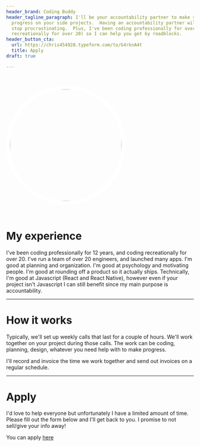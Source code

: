 ```yaml
---
header_brand: Coding Buddy
header_tagline_paragraph: I'll be your accountability partner to make sure you make
  progress on your side projects.  Having an accountability partner will help you
  stop procrastinating.  Plus, I've been coding professionally for over 12 years (and
  recreationally for over 20) so I can help you get by roadblocks.
header_button_cta:
  url: https://chris454928.typeform.com/to/G4rknA4t
  title: Apply
draft: true

---
```

<img src="/me.jpg" style="border-radius: 50%; border: 10px solid #fff; margin: 2em 3em; width: 300px; height: 300px; margin-left: auto;  margin-right: auto;">

# My experience

I've been coding professionally for 12 years, and coding recreationally for over 20.  I've run a team of over 20 engineers, and launched many apps.  I'm good at planning and organization.  I'm good at psychology and motivating people.  I'm good at rounding off a product so it actually ships.  Technically, I'm good at Javascript (React and React Native), however even if your project isn't Javascript I can still benefit since my main purpose is accountability.

***

# How it works

Typically, we'll set up weekly calls that last for a couple of hours.  We'll work together on your project during those calls.  The work can be coding, planning, design, whatever you need help with to make progress.

I'll record and invoice the time we work together and send out invoices on a regular schedule.

***

# Apply

I'd love to help everyone but unfortunately I have a limited amount of time. Please fill out the form below and I'll get back to you.  I promise to not sell/give your info away!

You can apply [here](https://chris454928.typeform.com/to/G4rknA4t "here")